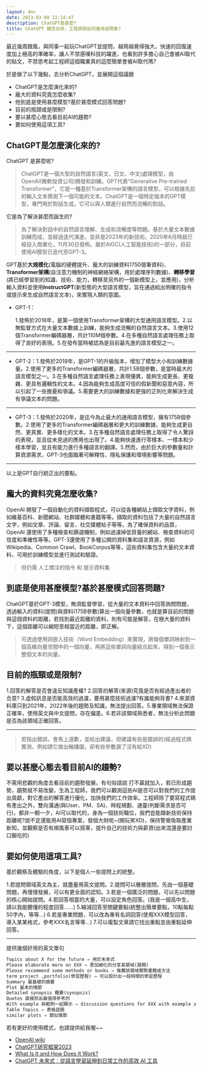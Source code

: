 ```yaml
---
layout: doc
date: 2023-03-08 22:14:47
description: ChatGPT是甚麼?
title: ChatGPT 橫空出世，工程師該如何看待這現象?
---
```


最近幾周跟風，與同事一起玩ChatGPT並提問，越用越覺得強大，快速的回復速度加上極高的準確率，讓人不禁感嘆科技的躍進，也看到許多擔心自己會被AI取代的貼文，不禁思考起工程師這個職業真的這麼簡單會被AI取代嗎?

於是做了以下幾點，去分析ChatGPT，並展開這個議題

- ChatGPT是怎麼演化來的?
- 龐大的資料究竟怎麼收集?
- 他到底是使用甚麼模型?基於甚麼模式回答問題?
- 目前的瓶頸或是限制?
- 要以甚麼心態去看目前AI的趨勢?
- 要如何使用這項工具?

## ChatGPT是怎麼演化來的?

ChatGPT 是甚麼呢?

> ChatGPT是一個大型的自然語言(英文、日文、中文)處理模型，由OpenAI(微軟投資公司)開發和訓練。GPT代表"Generative Pre-trained Transformer"，它是一種基於Transformer架構的語言模型，可以根據先前的輸入文本預測下一個可能的文本。ChatGPT是一個特定版本的GPT模型，專門用於對話生成，它可以與人類進行自然而流暢的對話。

它是為了解決甚麼而誕生的?

> 為了解決對話中的自然語言理解、生成和流暢度等問題。基於大量文本數據訓練而成，並經過迭代演進，並非是2023年的新技術。2020年6月時就已經投入商業化，11月30日發佈。屬於AIGC(人工智能技術)的一部分，目前使用AI模型已迭代至GPT-3。

GPT基於**大規模化**(電腦的硬體提升、龐大的訓練資料1750億筆資料)、**Transformer架構**(自注意力機制的神經網絡架構，用於處理序列數據)、**轉移學習**(將已經學習到的知識、技術、能力，轉移至另外的一個新模型上，並應用)，分析輸入資料並使用**InstructGPT**(新型態的大型語言模型，旨在通過給出明確的指令或提示來生成自然語言文本)，來實現人類的意圖。

- GPT-1：

  1.發佈於2018年，是第一個使用Transformer架構的大型通用語言模型。2.以無監督方式在大量文本數據上訓練，能夠生成流暢的自然語言文本。3.使用12個Transformer編碼器層，共計110M個參數。4.在多種自然語言處理任務上取得了良好的表現。5.在發布當時被認為是目前最先進的語言模型之一。

---

- GPT-2：1.發佈於2019年，是GPT-1的升級版本，增加了模型大小和訓練數據量。2.使用了更多的Transformer編碼器層，共計1.5B個參數，是當時最大的語言模型之一。3.在多種自然語言處理任務上表現優異，能夠生成更長、更複雜、更具有邏輯性的文本。4.因為能夠生成高度可信的假新聞和惡意內容，所以引起了一些擔憂和爭議。5.需要更大的訓練數據和更強的正則化來解決生成有爭議文本的問題。

---

- GPT-3：1.發佈於2020年，是迄今為止最大的通用語言模型，擁有175B個參數。2.使用了更多的Transformer編碼器層和更大的訓練數據，能夠生成更自然、更真實、更多樣化的文本。3.在多種自然語言處理任務上取得了令人驚訝的表現，並且從未見過的應用也出現了。4.能夠快速進行零樣本、一樣本和少樣本學習，並且有能力進行多種語言的翻譯。5.然而，由於巨大的參數量和計算資源需求，GPT-3也面臨著可解釋性、隱私保護和環境影響等問題。

---

以上是GPT自行統正出的要點。

## 龐大的資料究竟怎麼收集?

OpenAI 開發了一個自動化的資料擷取程式，可以從各種網站上擷取文字資料，例如維基百科、新聞網站、社群媒體和書籍等等。擷取的資料包括了大量的自然語言文字，例如文章、評論、留言、社交媒體帖子等等。為了確保資料的品質，OpenAI 還使用了多種檢查和篩選機制，例如過濾掉低質量的網站、檢查資料的可信度和準確性等等。GPT-3還使用了多種公開的資料集和語言資源，例如Wikipedia、Common Crawl、BookCorpus等等，這些資料集包含大量的文本資料，可用於訓練模型並進行測試和驗證。

> 但仍需 人工標注的指令 和 提示資料集

## 到底是使用甚麼模型?基於甚麼模式回答問題?

ChatGPT基於GPT-3模型，無須監督學習，從大量的文本資料中回答詢問問題，透過輸入的資料(提問)與資料(175B參數)算出一個向量參數，也就是算目前的問題與這個資料的距離，若找到最近距離的資料，則有可能是解答，在極大量的資料下，這個距離可以縮短至相當近的距離，即正解。

> 可透過使用詞嵌入技術（Word Embedding）來實現，將每個單詞映射到一個高維向量空間中的一個向量，再將這些單詞向量結合起來，得到一個表示整個文本的向量。

## 目前的瓶頸或是限制?

1.回答的解答是否會違反知識產權? 2.回答的解答(來源)究竟是否有經過產出者的合意? 3.虛假訊息是否能高效的過濾，要用甚麼技術過濾?有誰能夠背書? 4.來源資料庫只到2021年，2022年後的趨勢及知識，無法提出回答。5.專業領域無法保證正確率，使用英文與中文提問，存在偏差。6.若非該領域熟悉者，無法分析此問題是否為該領域正確回答。

---

> 若指出錯誤，會馬上道歉，並給出建議，但建議有些是錯誤的(經過程式碼實測，例如請它做出輪播圖，卻有些參數漏了沒有給XD)

## 要以甚麼心態去看目前AI的趨勢?

不需用悲觀的角度去看目前的趨勢發展，有句俗語說 打不贏就加入，若已形成趨勢，趨勢就不易改變，生為工程師，我們可以觀測這些AI是否可以對我們的工作提出貢獻，對它產出的解答進行優化，加快我們的工作效率。工程師除了要寫程式碼有產出之外，雙向溝通(與User、PM、SA)、時程規劃、通靈(判斷需求是否可行)，都非一朝一夕，AI可以取代的，身為一個技術職位，我們豈能跟新技術保持距離呢?說不定還能用AI寫個專案，發個大財呢~(開玩笑XD)，保持警覺吸取產業新知，並觀察是否有順風車可以搭乘，提升自己的技術力與薪資(出來混還是要討口飯吃的)

## 要如何使用這項工具?

基於觀察及體驗的角度，以下是個人一些提問上的統整。

1.若提問領域英文為主，就盡量用英文提問。2.提問可以層層提問，先由一個基礎問題，再慢慢發展，可以有更全面的認知。3.若是一個廣泛的問題，可以先以問題的核心開始提問。4.若回答相當的大量，可以設定角色回答。(我是一個高中生，請以我能聽懂的程度回答......) 5.縮減回答至關鍵要點(統整出簡單要點，10點每點50字內，等等...) 6.若是專業問題，可以改為專有名詞回答(使用XXX模型回答，導入某某格式，參考XXX名言等等...) 7.可以複製文章請它找出重點並由重點延伸回答。

---

提供幾個好用的英文單句

```txt
Topics about X for the future ⇒ 用於未來式
Please elaborate more on XXX ⇒ 更加細化的分享某領域(展開)
Please recommend some methods or books ⇒ 推薦該領域實際書籍或方法
term project ,portfolio(學習歷程) ⇒ 可以設計出一段時間的學習歷程
Summary 最基礎的摘要
Plot 基本的情節
Detailed synopsis 概要(synopsis)
Quotes 直接抓出最值得參考的
With example 與範例一起顯示 ⇒ discussion questions for XXX with example answers
Table Topics ⇒ 表格話題
similar plots ⇒ 類似情節
```

若有更好的使用模式，也請提供給我喔~~

- [OpenAI wiki](https://zh.wikipedia.org/zh-tw/OpenAI)
- [ChatGPT研究框架2023](https://www.slidestalk.com/ai_algorithms/ChatGPT20232023277231656)
- [What Is It and How Does It Work?](https://www.entrepreneur.com/science-technology/chatgpt-what-is-it-and-how-does-it-work/445014)
- [ChatGPT 未來式：從語言學習延伸到日常工作的高效 AI 工具](https://shop.wordup.com.tw/product/1022)
